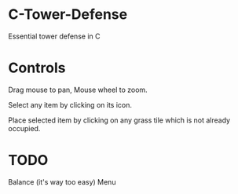 # C-Tower-Defense
Essential tower defense in C

# Controls

Drag mouse to pan, Mouse wheel to zoom.

Select any item by clicking on its icon.

Place selected item by clicking on any grass tile which is not already occupied.

# TODO

Balance (it's way too easy)
Menu
